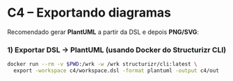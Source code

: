 # C4 – Exportando diagramas

Recomendado gerar **PlantUML** a partir da DSL e depois **PNG/SVG**:

### 1) Exportar DSL → PlantUML (usando Docker do Structurizr CLI)
```bash
docker run --rm -v $PWD:/wrk -w /wrk structurizr/cli:latest \
  export -workspace c4/workspace.dsl -format plantuml -output c4/out
